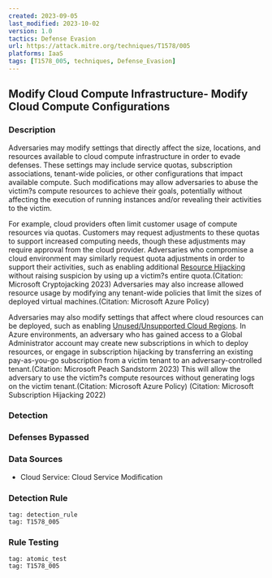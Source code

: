 ```yaml
---
created: 2023-09-05
last_modified: 2023-10-02
version: 1.0
tactics: Defense Evasion
url: https://attack.mitre.org/techniques/T1578/005
platforms: IaaS
tags: [T1578_005, techniques, Defense_Evasion]
---
```


## Modify Cloud Compute Infrastructure- Modify Cloud Compute Configurations

### Description

Adversaries may modify settings that directly affect the size, locations, and resources available to cloud compute infrastructure in order to evade defenses. These settings may include service quotas, subscription associations, tenant-wide policies, or other configurations that impact available compute. Such modifications may allow adversaries to abuse the victim?s compute resources to achieve their goals, potentially without affecting the execution of running instances and/or revealing their activities to the victim.

For example, cloud providers often limit customer usage of compute resources via quotas. Customers may request adjustments to these quotas to support increased computing needs, though these adjustments may require approval from the cloud provider. Adversaries who compromise a cloud environment may similarly request quota adjustments in order to support their activities, such as enabling additional [Resource Hijacking](https://attack.mitre.org/techniques/T1496) without raising suspicion by using up a victim?s entire quota.(Citation: Microsoft Cryptojacking 2023) Adversaries may also increase allowed resource usage by modifying any tenant-wide policies that limit the sizes of deployed virtual machines.(Citation: Microsoft Azure Policy)

Adversaries may also modify settings that affect where cloud resources can be deployed, such as enabling [Unused/Unsupported Cloud Regions](https://attack.mitre.org/techniques/T1535). In Azure environments, an adversary who has gained access to a Global Administrator account may create new subscriptions in which to deploy resources, or engage in subscription hijacking by transferring an existing pay-as-you-go subscription from a victim tenant to an adversary-controlled tenant.(Citation: Microsoft Peach Sandstorm 2023) This will allow the adversary to use the victim?s compute resources without generating logs on the victim tenant.(Citation: Microsoft Azure Policy) (Citation: Microsoft Subscription Hijacking 2022)

### Detection



### Defenses Bypassed



### Data Sources

  - Cloud Service: Cloud Service Modification
### Detection Rule

```query
tag: detection_rule
tag: T1578_005
```

### Rule Testing

```query
tag: atomic_test
tag: T1578_005
```
